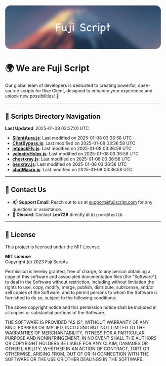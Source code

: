 ![Banner](.github/b.webp)

# 🌍 **We are Fuji Script**

Our global team of developers is dedicated to creating powerful, open-source scripts for Rise Client, designed to enhance your experience and unlock new possibilities! 🌟

---
<!-- SCRIPTS_NAVIGATION_START -->
## 📂 **Scripts Directory Navigation**

**Last Updated**: 2025-01-08 03:37:01 UTC

- **[SilentAura.js](scripts/SilentAura.js)**: Last modified on 2025-01-08 03:36:58 UTC
- **[ChatBypass.js](scripts/ChatBypass.js)**: Last modified on 2025-01-08 03:36:58 UTC
- **[jetpackFly.js](scripts/jetpackFly.js)**: Last modified on 2025-01-08 03:36:58 UTC
- **[velocityHylex.js](scripts/velocityHylex.js)**: Last modified on 2025-01-08 03:36:58 UTC
- **[chestxray.js](scripts/chestxray.js)**: Last modified on 2025-01-08 03:36:58 UTC
- **[bedxray.js](scripts/bedxray.js)**: Last modified on 2025-01-08 03:36:58 UTC
- **[chatMacro.js](scripts/chatMacro.js)**: Last modified on 2025-01-08 03:36:58 UTC

<!-- SCRIPTS_NAVIGATION_END -->

---

## 💬 **Contact Us**  
- 📬 **Support Email**: Reach out to us at [support@fujiscript.com](mailto:support@fujiscript.com) for any questions or assistance.  
- 💬 **Discord**: Contact **Leo728** directly at `Discord@leo728`.

---

## 📜 **License**

This project is licensed under the MIT License.  

**MIT License**  
Copyright (c) 2023 Fuji Scripts  

Permission is hereby granted, free of charge, to any person obtaining a copy of this software and associated documentation files (the "Software"), to deal in the Software without restriction, including without limitation the rights to use, copy, modify, merge, publish, distribute, sublicense, and/or sell copies of the Software, and to permit persons to whom the Software is furnished to do so, subject to the following conditions:  

The above copyright notice and this permission notice shall be included in all copies or substantial portions of the Software.  

THE SOFTWARE IS PROVIDED "AS IS", WITHOUT WARRANTY OF ANY KIND, EXPRESS OR IMPLIED, INCLUDING BUT NOT LIMITED TO THE WARRANTIES OF MERCHANTABILITY, FITNESS FOR A PARTICULAR PURPOSE AND NONINFRINGEMENT. IN NO EVENT SHALL THE AUTHORS OR COPYRIGHT HOLDERS BE LIABLE FOR ANY CLAIM, DAMAGES OR OTHER LIABILITY, WHETHER IN AN ACTION OF CONTRACT, TORT OR OTHERWISE, ARISING FROM, OUT OF OR IN CONNECTION WITH THE SOFTWARE OR THE USE OR OTHER DEALINGS IN THE SOFTWARE.  
